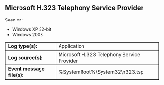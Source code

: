 ## Microsoft H.323 Telephony Service Provider

Seen on:
* Windows XP 32-bit
* Windows 2003

<table border="1" class="docutils">
  <tbody>
    <tr>
      <td><b>Log type(s):</b></td>
      <td>Application</td>
    </tr>
    <tr>
      <td><b>Log source(s):</b></td>
      <td>Microsoft H.323 Telephony Service Provider</td>
    </tr>
    <tr>
      <td><b>Event message file(s):</b></td>
      <td>%SystemRoot%\System32\h323.tsp</td>
    </tr>
  </tbody>
</table>

&nbsp;

